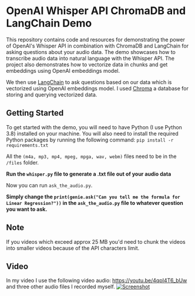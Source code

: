 # OpenAI Whisper API ChromaDB and LangChain Demo
This repository contains code and resources for demonstrating the power of OpenAI's Whisper API in combination with ChromaDB and LangChain for asking questions about your audio data. 
The demo showcases how to transcribe audio data into natural language with the Whisper API. The project also demonstrates how to vectorize data in chunks and get embeddings using OpenAI embeddings model.

We then use [LangChain](https://github.com/hwchase17/langchain) to ask questions based on our data which is vectorized using OpenAI embeddings model. 
I used [Chroma](https://github.com/chroma-core/chroma) a database for storing and querying vectorized data.

## Getting Started
To get started with the demo, you will need to have Python (I use Python 3.8) installed on your machine. You will also need to install the required Python packages by running the following command:
`pip install -r requirements.txt`

All the `(m4a, mp3, mp4, mpeg, mpga, wav, webm)` files need to be in the `/files` folder.

 **Run the `whisper.py` file to generate a .txt file out of your audio data**

Now you can run `ask_the_audio.py`.

**Simply change the `print(genie.ask("Can you tell me the formula for Linear Regression?"))` in the `ask_the_audio.py` file to whatever question you want to ask.**


## Note
If you videos which exceed approx 25 MB you'd need to chunk the videos into smaller videos because of the API characters limit.


## Video

In my video I use the following video audio: https://youtu.be/4qpI4T6_bUw and three other audio files I recorded myself.
[![Screenshot](https://i.ibb.co/LCzVkff/embedding-vid.jpg)](https://youtu.be/ytt4D5br6Fk)
